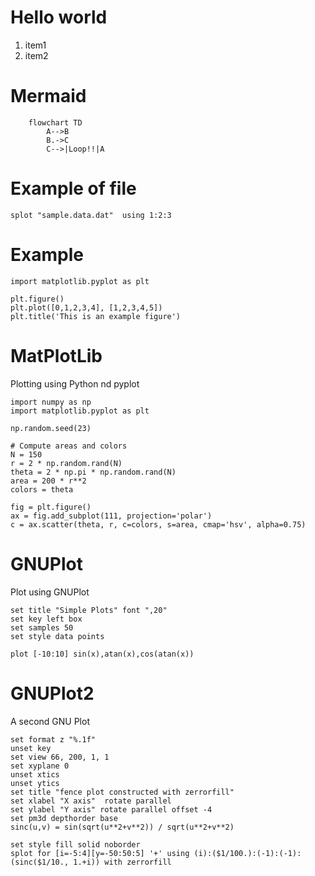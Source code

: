 # Hello world
1. item1
2. item2

# Mermaid
```mermaid
    flowchart TD
        A-->B
        B.->C
        C-->|Loop!!|A
```

# Example of file
```{.gnuplot}
splot "sample.data.dat"  using 1:2:3
```

# Example
```{.matplotlib}
import matplotlib.pyplot as plt

plt.figure()
plt.plot([0,1,2,3,4], [1,2,3,4,5])
plt.title('This is an example figure')
```

# MatPlotLib
Plotting using Python nd pyplot

```{.matplotlib}
import numpy as np
import matplotlib.pyplot as plt

np.random.seed(23)

# Compute areas and colors
N = 150
r = 2 * np.random.rand(N)
theta = 2 * np.pi * np.random.rand(N)
area = 200 * r**2
colors = theta

fig = plt.figure()
ax = fig.add_subplot(111, projection='polar')
c = ax.scatter(theta, r, c=colors, s=area, cmap='hsv', alpha=0.75)
```

# GNUPlot
Plot using GNUPlot

```{.gnuplot}
set title "Simple Plots" font ",20"
set key left box
set samples 50
set style data points

plot [-10:10] sin(x),atan(x),cos(atan(x))
```

# GNUPlot2
A second GNU Plot

```{.gnuplot}
set format z "%.1f"
unset key
set view 66, 200, 1, 1
set xyplane 0
unset xtics
unset ytics
set title "fence plot constructed with zerrorfill"
set xlabel "X axis"  rotate parallel
set ylabel "Y axis" rotate parallel offset -4
set pm3d depthorder base
sinc(u,v) = sin(sqrt(u**2+v**2)) / sqrt(u**2+v**2)

set style fill solid noborder
splot for [i=-5:4][y=-50:50:5] '+' using (i):($1/100.):(-1):(-1):(sinc($1/10., 1.+i)) with zerrorfill
```